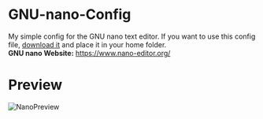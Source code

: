 # GNU-nano-Config
My simple config for the GNU nano text editor. If you want to use this config file, [download it](https://github.com/SpyderGamer/GNU-nano-Config/blob/main/.nanorc) and place it in your home folder. <br/>
**GNU nano Website:** https://www.nano-editor.org/ <br/>

# Preview

![NanoPreview](https://user-images.githubusercontent.com/85440857/196698227-60212731-c62e-479a-b8cc-cdbd9a299690.png)
